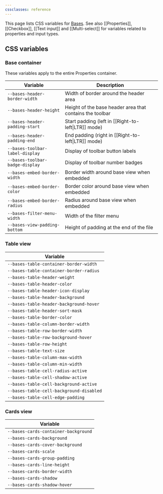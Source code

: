 ```yaml
---
cssclasses: reference
---
```

This page lists CSS variables for [Bases](https://help.obsidian.md/bases). See also [[Properties]], [[Checkbox]], [[Text input]] and [[Multi-select]] for variables related to properties and input types.

## CSS variables

### Base container

These variables apply to the entire Properties container.

| Variable                        | Description                                              |
| ------------------------------- | -------------------------------------------------------- |
| `--bases-header-border-width`   | Width of border around the header area                   |
| `--bases-header-height`         | Height of the base header area that contains the toolbar |
| `--bases-header-padding-start`  | Start padding (left in [[Right-to-left\|LTR]] mode)      |
| `--bases-header-padding-end`    | End padding (right in [[Right-to-left\|LTR]] mode)       |
| `--bases-toolbar-label-display` | Display of toolbar button labels                         |
| `--bases-toolbar-badge-display` | Display of toolbar number badges                         |
| `--bases-embed-border-width`    | Border width around base view when embedded              |
| `--bases-embed-border-color`    | Border color around base view when embedded              |
| `--bases-embed-border-radius`   | Radius around base view when embedded                    |
| `--bases-filter-menu-width`     | Width of the filter menu                                 |
| `--bases-view-padding-bottom`   | Height of padding at the end of the file                 |

### Table view

| Variable                                 |
| ---------------------------------------- |
| `--bases-table-container-border-width`   |
| `--bases-table-container-border-radius`  |
| `--bases-table-header-weight`            |
| `--bases-table-header-color`             |
| `--bases-table-header-icon-display`      |
| `--bases-table-header-background`        |
| `--bases-table-header-background-hover`  |
| `--bases-table-header-sort-mask`         |
| `--bases-table-border-color`             |
| `--bases-table-column-border-width`      |
| `--bases-table-row-border-width`         |
| `--bases-table-row-background-hover`     |
| `--bases-table-row-height`               |
| `--bases-table-text-size`                |
| `--bases-table-column-max-width`         |
| `--bases-table-column-min-width`         |
| `--bases-table-cell-radius-active`       |
| `--bases-table-cell-shadow-active`       |
| `--bases-table-cell-background-active`   |
| `--bases-table-cell-background-disabled` |
| `--bases-table-cell-edge-padding`        |

### Cards view

| Variable                             |
| ------------------------------------ |
| `--bases-cards-container-background` |
| `--bases-cards-background`           |
| `--bases-cards-cover-background`     |
| `--bases-cards-scale`                |
| `--bases-cards-group-padding`        |
| `--bases-cards-line-height`          |
| `--bases-cards-border-width`         |
| `--bases-cards-shadow`               |
| `--bases-cards-shadow-hover`         |
